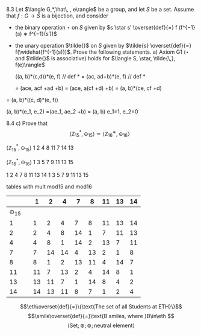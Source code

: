







8.3
Let $\langle G,*,\hat\, , e\rangle$ be a group, and let $S$ be a set. Assume that $f : G \rightarrow S$ is a bijection, and consider
- the binary operation $\star$ on $S$ given by $s \star s′ \overset{def}{=} f (f^{−1}(s) ∗ f^{−1}(s′))$ 
- the unary operation $\tilde{}$  on $S$ given by $\tilde{s} \overset{def}{=} f(\widehat{f^{-1}(s)})$.
  Prove the following statements. 
  a) Axiom G1 ($\star$ and $\tilde{}$ is associative) holds for $\langle S, \star, \tilde{\,}, f(e)\rangle$

  ((a, b)\*(c,d))\*(e, f) // def *
  = (ac, ad+b)\*(e, f) // def *
  
  = (ace, acf +ad +b)
  = (ace, a(cf +d) +b)
  = (a, b)\*(ce, cf +d)

 = (a, b)\*((c, d)\*(e, f))



(a, b)\*(e_1, e_2) =(ae_1, ae_2 +b) = (a, b)
e_1=1, e_2=0

8.4
c)
Prove that $$\langle\mathbb{Z}^*_{15}, \odot_{15}\rangle \simeq \langle\mathbb{Z}^∗_{16}, \odot_{16}〉$$




$\langle\mathbb{Z}^*_{15}, \odot_{15}\rangle$
1 2 4 8
11 7 14 13


$\langle\mathbb{Z}^*_{16}, \odot_{16}\rangle$
1 3 5 7
9 11 13 15


1 2 4 7 8 11 13 14
1 3 5 7 9 11 13 15



tables with mult mod15 and mod16



|      |     | 1   | 2   | 4   | 7   | 8   | 11  | 13  | 14  |
|------|-----|-----|-----|-----|-----|-----|-----|-----|-----|
| $\odot_{15}$ |     |     |     |     |     |     |     |     |     |
| 1    |     | 1   | 2   | 4   | 7   | 8   | 11  | 13  | 14  |
| 2    |     | 2   | 4   | 8   | 14  | 1   | 7   | 11  | 13  |
| 4    |     | 4   | 8   | 1   | 14  | 2   | 13  | 7   | 11  |
| 7    |     | 7   | 14  | 14  | 4   | 13  | 2   | 1   | 8   |
| 8    |     | 8   | 1   | 2   | 13  | 11  | 4   | 14  | 7   |
| 11   |     | 11  | 7   | 13  | 2   | 4   | 14  | 8   | 1   |
| 13   |     | 13  | 11  | 7   | 1   | 14  | 8   | 4   | 2   |
| 14   |     | 14  | 13  | 11  | 8   | 7   | 1   | 2   | 4   |




















$$\eth\overset{def}{=}\{\text{The set of all Students at ETH}\}$$
$$\smile\overset{def}{=}\text{B smiles, where }B\in\eth
$$
$$\langle\text{Set};\circledast ; \circledcirc; \text{neutral element} \rangle $$